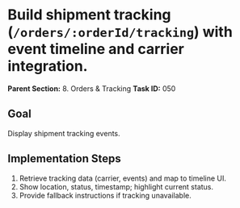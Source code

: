 # Build shipment tracking (`/orders/:orderId/tracking`) with event timeline and carrier integration.

**Parent Section:** 8. Orders & Tracking
**Task ID:** 050

## Goal
Display shipment tracking events.

## Implementation Steps
1. Retrieve tracking data (carrier, events) and map to timeline UI.
2. Show location, status, timestamp; highlight current status.
3. Provide fallback instructions if tracking unavailable.
